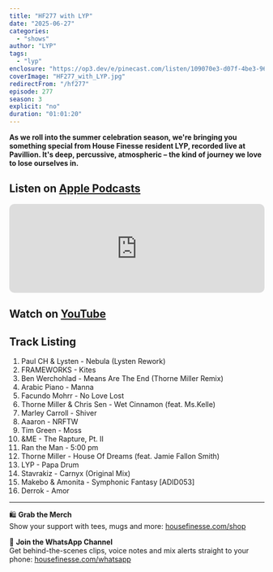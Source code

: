```yaml
---
title: "HF277 with LYP"
date: "2025-06-27"
categories:
  - "shows"
author: "LYP"
tags:
  - "lyp"
enclosure: "https://op3.dev/e/pinecast.com/listen/109070e3-d07f-4be3-9655-0f7edafa50e5.mp3?source=rss&ext=asset.mp3 88479106 audio/mpeg"
coverImage: "HF277_with_LYP.jpg"
redirectFrom: "/hf277"
episode: 277
season: 3
explicit: "no"
duration: "01:01:20"
---
```


**As we roll into the summer celebration season, we're bringing you something special from House Finesse resident LYP, recorded live at Pavillion. It's deep, percussive, atmospheric – the kind of journey we love to lose ourselves in.**

## Listen on [Apple Podcasts](https://podcasts.apple.com/gb/podcast/hf277-with-lyp-27-june-2025/id355833875?i=1000714642822)

<iframe allow="autoplay *; encrypted-media *; fullscreen *; clipboard-write" frameborder="0" height="175" style="width:100%;max-width:660px;overflow:hidden;border-radius:10px;" sandbox="allow-forms allow-popups allow-same-origin allow-scripts allow-storage-access-by-user-activation allow-top-navigation-by-user-activation" src="https://embed.podcasts.apple.com/gb/podcast/hf277-with-lyp-27-june-2025/id355833875?i=1000714642822"></iframe>

## Watch on [YouTube](https://youtu.be/MtRZsb4req4)


## Track Listing

1. Paul CH & Lysten - Nebula (Lysten Rework)
2. FRAMEWORKS - Kites
3. Ben Werchohlad - Means Are The End (Thorne Miller Remix)
4. Arabic Piano - Manna
5. Facundo Mohrr - No Love Lost
6. Thorne Miller & Chris Sen - Wet Cinnamon (feat. Ms.Kelle)
7. Marley Carroll - Shiver
8. Aaaron - NRFTW
9. Tim Green - Moss
10. &ME - The Rapture, Pt. II
11. Ran the Man - 5:00 pm
12. Thorne Miller - House Of Dreams (feat. Jamie Fallon Smith)
13. LYP - Papa Drum
14. Stavrakiz - Carnyx (Original Mix)
15. Makebo & Amonita - Symphonic Fantasy [ADID053]
16. Derrok - Amor

---

🛍️ **Grab the Merch**  
Show your support with tees, mugs and more: [housefinesse.com/shop](https://housefinesse.com/shop)

📱 **Join the WhatsApp Channel**  
Get behind-the-scenes clips, voice notes and mix alerts straight to your phone: [housefinesse.com/whatsapp](https://housefinesse.com/whatsapp)


